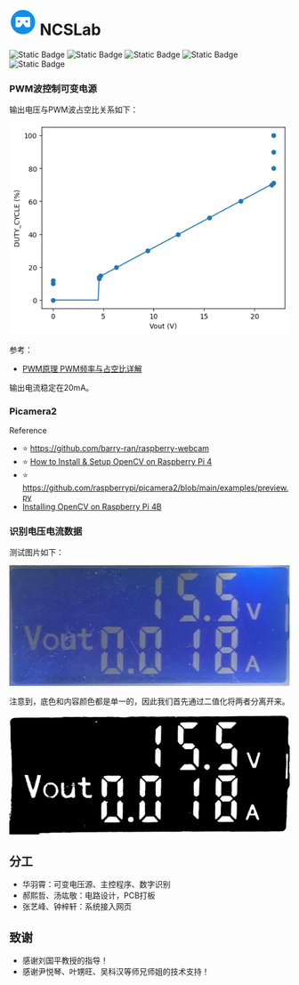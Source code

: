# ![Alt Text](https://github.com/HuaYuXiao/NCSLab/blob/main/Img/logo.c5f1638c.png) NCSLab 

![Static Badge](https://img.shields.io/badge/Python-3.11.2-3776AB?logo=python)
![Static Badge](https://img.shields.io/badge/OpenCV-4.6.0-5C3EE8?logo=opencv)
![Static Badge](https://img.shields.io/badge/Flask-2.2.2-000000?logo=flask)
![Static Badge](https://img.shields.io/badge/Debian-12-A81D33?logo=debian)
![Static Badge](https://img.shields.io/badge/Raspberry_Pi-4B-A22846?logo=raspberrypi)


### PWM波控制可变电源

输出电压与PWM波占空比关系如下：

![Alt Text](https://github.com/HuaYuXiao/NCSLab/blob/main/src/PWM/Vout2PWM.png)

参考：
- [PWM原理 PWM频率与占空比详解](https://blog.csdn.net/as480133937/article/details/103439546)

输出电流稳定在20mA。


### Picamera2

Reference
- ⭐️ https://github.com/barry-ran/raspberry-webcam
- ⭐️ [How to Install & Setup OpenCV on Raspberry Pi 4](https://how2electronics.com/how-to-install-setup-opencv-on-raspberry-pi-4)
- ⭐️ https://github.com/raspberrypi/picamera2/blob/main/examples/preview.py
- [Installing OpenCV on Raspberry Pi 4B](https://www.youtube.com/watch?v=OugQIz_vcFo)



### 识别电压电流数据

测试图片如下：

![Alt Text](https://github.com/HuaYuXiao/NCSLab/blob/main/Camera/IMG_0774.jpeg)

注意到，底色和内容颜色都是单一的，因此我们首先通过二值化将两者分离开来。

![Alt Text](https://github.com/HuaYuXiao/NCSLab/blob/main/Camera/output.png)


## 分工
- 华羽霄：可变电压源、主控程序、数字识别
- 郝熙哲、汤竑敬：电路设计，PCB打板
- 张艺峰、钟梓轩：系统接入网页

## 致谢
- 感谢刘国平教授的指导！
- 感谢尹悦琴、叶甥旺、吴科汉等师兄师姐的技术支持！
